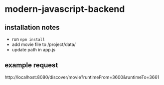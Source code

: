 # modern-javascript-backend

## installation notes
* run `npm install`
* add movie file to /project/data/
* update path in app.js

## example request
http://localhost:8080/discover/movie?runtimeFrom=3600&runtimeTo=3661